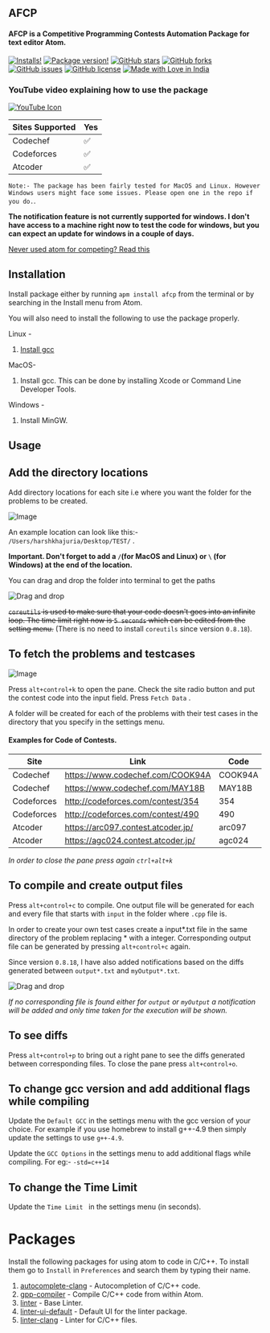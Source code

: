 
## AFCP

#### AFCP is a Competitive Programming Contests Automation Package for text editor Atom.

[![Installs!](https://img.shields.io/apm/dm/afcp.svg?style=flat-square)](https://atom.io/packages/afcp)
[![Package version!](https://img.shields.io/apm/v/afcp.svg?style=flat-square)](https://atom.io/packages/afcp)
[![GitHub stars](https://img.shields.io/github/stars/horcrux2301/AFCP.svg)](https://github.com/horcrux2301/AFCP/stargazers)
[![GitHub forks](https://img.shields.io/github/forks/horcrux2301/AFCP.svg)](https://github.com/horcrux2301/AFCP/network/members)
[![GitHub issues](https://img.shields.io/github/issues/horcrux2301/AFCP.svg)](https://github.com/horcrux2301/AFCP/issues)
[![GitHub license](https://img.shields.io/github/license/horcrux2301/AFCP.svg)](https://github.com/horcrux2301/AFCP)
[![Made with Love in India](https://madewithlove.org.in/badge.svg)](https://madewithlove.org.in/)

### YouTube video explaining how to use the package

[![YouTube Icon](https://i.imgur.com/neHd1HE.jpg)](https://www.youtube.com/watch?v=vlOA-zxK_bE)

Sites Supported | Yes
------------ | -------------
Codechef | :white_check_mark:
Codeforces | :white_check_mark:
Atcoder | :white_check_mark:

`Note:- The package has been fairly tested for MacOS and Linux. However Windows users might face some issues. Please open one in the repo if you do.`.

**The notification feature is not currently supported for windows. I don't have access to a machine right now to test the code for windows, but you can expect an update for windows in a couple of days.**

[Never used atom for competing? Read this](#packages)

## Installation

Install package either by running `apm install afcp` from the terminal or by searching in the Install menu from Atom.

You will also need to install the following to use the package properly.

Linux -

1. [Install gcc](https://gist.github.com/application2000/73fd6f4bf1be6600a2cf9f56315a2d91)

MacOS-

1. Install gcc. This can be done by installing Xcode or Command Line Developer Tools.

Windows -

1. Install MinGW.



## Usage

**Add the directory locations**
---

Add directory locations for each site i.e where you want the folder for the problems to be created.

![Image](https://i.imgur.com/x66KloC.png)

An example location can look like this:- `/Users/harshkhajuria/Desktop/TEST/` .

**Important. Don't forget to add a `/`(for MacOS and Linux) or `\` (for Windows) at the end of the location.**

You can drag and drop the folder into terminal to get the paths


![Drag and drop](https://i.imgur.com/PYwz7Qh.gif)

~~`coreutils` is used to make sure that your code doesn't goes into an infinite loop. The time limit right now is `5 seconds` which can be edited from the setting menu.~~ (There is no need to install `coreutils` since version `0.8.18`).

**To fetch the problems and testcases**
---

![Image](https://i.imgur.com/HRwTUOT.png)

Press `alt+control+k` to open the pane. Check the site radio button and put the contest code into the input field. Press `Fetch Data` .

A folder will be created for each of the problems with their test cases in the directory that you specify in the settings menu.


#### Examples for Code of Contests.

Site | Link | Code
------------ | ------------- | -------------
Codechef | https://www.codechef.com/COOK94A | COOK94A
Codechef | https://www.codechef.com/MAY18B | MAY18B
Codeforces | http://codeforces.com/contest/354 | 354
Codeforces | http://codeforces.com/contest/490 | 490
Atcoder | https://arc097.contest.atcoder.jp/ | arc097
Atcoder | https://agc024.contest.atcoder.jp/ | agc024


*In order to close the pane press again `ctrl+alt+k`*

**To compile and create output files**
---

Press `alt+control+c` to compile. One output file will be generated for each and every file that starts with `input` in the folder where `.cpp` file is.

In order to create your own test cases create a input*.txt file in the same directory of the problem replacing * with a integer.
Corresponding output file can be generated by pressing `alt+control+c` again.

Since version `0.8.18`, I have also added notifications based on the diffs generated between `output*.txt` and `myOutput*.txt`.

![Drag and drop](https://i.imgur.com/eUtCzQ7.gif)

*If no corresponding file is found either for `output` or `myOutput` a notification will be added and only time taken for the execution will be shown.*

**To see diffs**
---

Press `alt+control+p` to bring out a right pane to see the diffs generated between corresponding files. To close the pane press `alt+control+o`.

**To change gcc version and add additional flags while compiling**
---
Update the `Default GCC` in the settings menu with the gcc version of your choice. For example if you use homebrew to install g++-4.9 then simply update the settings to use `g++-4.9`.

Update the `GCC Options` in the settings menu to add additional flags while compiling. For eg:- `-std=c++14`

**To change the Time Limit**
---
Update the `Time Limit ` in the settings menu (in seconds).

# Packages

Install the following packages for using atom to code in C/C++. To install them go to `Install` in `Preferences` and search them by typing their name.

1. [autocomplete-clang](https://atom.io/packages/autocomplete-clang) - Autocompletion of C/C++ code.
2. [gpp-compiler](https://atom.io/packages/gpp-compiler) - Compile C/C++ code from within Atom.
3. [linter](https://atom.io/packages/linter) - Base Linter.
4. [linter-ui-default](https://atom.io/packages/linter-ui-default) - Default UI for the linter package.
5. [linter-clang](https://atom.io/packages/linter-clang) - Linter for C/C++ files.
